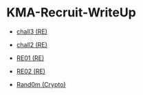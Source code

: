 # KMA-Recruit-WriteUp
- [chall3 (RE)](https://github.com/dungbn123/KMA-Recruit-WriteUp/blob/main/Chall3.md "chall3 ")

- [chall2 (RE)](https://github.com/dungbn123/KMA-Recruit-WriteUp/blob/main/Challenge2.md "chall2 (RE)")

- [RE01 (RE)](https://github.com/dungbn123/KMA-Recruit-WriteUp/blob/main/RE01.md "RE01 (RE)")

- [RE02 (RE)](https://github.com/dungbn123/KMA-Recruit-WriteUp/blob/main/RE02.md "RE02 (RE)")

- [Rand0m (Crypto)](https://github.com/dungbn123/KMA-Recruit-WriteUp/blob/main/Rand0m.md "Rand0m")
